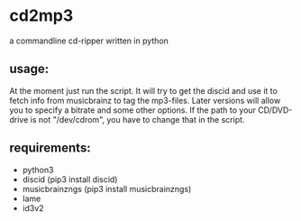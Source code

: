 # cd2mp3

a commandline cd-ripper written in python

## usage:

At the moment just run the script. It will try to get the discid and use it to fetch info from musicbrainz to tag the mp3-files. Later versions will allow you to specify a bitrate and some other options. If the path to your CD/DVD-drive is not "/dev/cdrom", you have to change that in the script.

## requirements:

* python3
* discid (pip3 install discid)
* musicbrainzngs (pip3 install musicbrainzngs)
* lame
* id3v2

